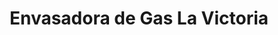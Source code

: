---
title: "Envasadora de Gas La Victoria"
url: /la-victoria/envasadora-de-gas-la-victoria/
shop: gas
---